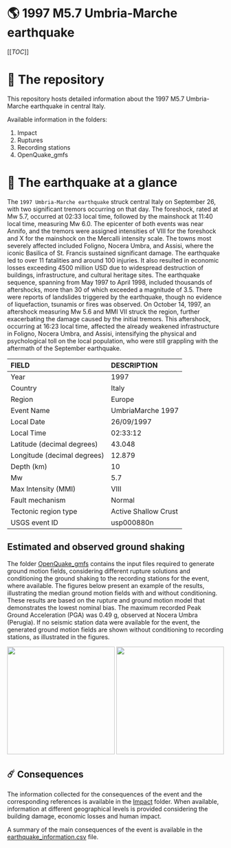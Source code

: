 # 🌎 1997 M5.7 Umbria-Marche earthquake
[[_TOC_]]

# 📂 The repository

This repository hosts detailed information about the 1997 M5.7 Umbria-Marche earthquake in central Italy.

Available information in the folders:

1. Impact
2. Ruptures
3. Recording stations
4. OpenQuake_gmfs


# 🚀 The earthquake at a glance 

The `1997 Umbria-Marche earthquake` struck central Italy on September 26, with two significant tremors occurring on that day. The foreshock, rated at Mw 5.7, occurred at 02:33 local time, followed by the mainshock at 11:40 local time, measuring Mw 6.0. The epicenter of both events was near Annifo, and the tremors were assigned intensities of VIII for the foreshock and X for the mainshock on the Mercalli intensity scale. The towns most severely affected included Foligno, Nocera Umbra, and Assisi, where the iconic Basilica of St. Francis sustained significant damage. The earthquake led to over 11 fatalities and around 100 injuries. It also resulted in economic losses exceeding 4500 million USD due to widespread destruction of buildings, infrastructure, and cultural heritage sites. The earthquake sequence, spanning from May 1997 to April 1998, included thousands of aftershocks, more than 30 of which exceeded a magnitude of 3.5. There were reports of landslides triggered by the earthquake, though no evidence of liquefaction, tsunamis or fires was observed. On October 14, 1997, an aftershock measuring Mw 5.6 and MMI VII struck the region, further exacerbating the damage caused by the initial tremors. This aftershock, occurring at 16:23 local time, affected the already weakened infrastructure in Foligno, Nocera Umbra, and Assisi, intensifying the physical and psychological toll on the local population, who were still grappling with the aftermath of the September earthquake.

| FIELD | DESCRIPTION |
|:------|:------------|
| Year | 1997 |
| Country | Italy |
| Region | Europe |
| Event Name | UmbriaMarche 1997 |
| Local Date | 26/09/1997 |
| Local Time | 02:33:12 |
| Latitude (decimal degrees) | 43.048 |
| Longitude (decimal degrees) | 12.879 |
| Depth (km) | 10 |
| Mw | 5.7 |
| Max Intensity (MMI) | VIII |
| Fault mechanism | Normal |
| Tectonic region type | Active Shallow Crust |
| USGS event ID | usp000880n |



## Estimated and observed ground shaking

The folder [OpenQuake_gmfs](./OpenQuake_gmfs/) contains the input files required to generate ground motion fields, considering different rupture solutions and conditioning the ground shaking to the recording stations for the event, where available. The figures below present an example of the results, illustrating the median ground motion fields with and without conditioning. These results are based on the rupture and ground motion model that demonstrates the lowest nominal bias. The maximum recorded Peak Ground Acceleration (PGA) was 0.49 g, observed at Nocera Umbra (Perugia). If no seismic station data were available for the event, the generated ground motion fields are shown without conditioning to recording stations, as illustrated in the figures.

<img src="./4_OpenQuake_gmfs/median_gmf_stations_none.png" height="250">
<img src="./4_OpenQuake_gmfs/median_gmf_stations_seismic.png" height="250">

## ☄️ Consequences

The information collected for the consequences of the event and the corresponding references is available in the [Impact](./Impact) folder. When available, information at different geographical levels is provided considering the building damage, economic losses and human impact.

A summary of the main consequences of the event is available in the [earthquake_information.csv](./earthquake_information.csv) file.

